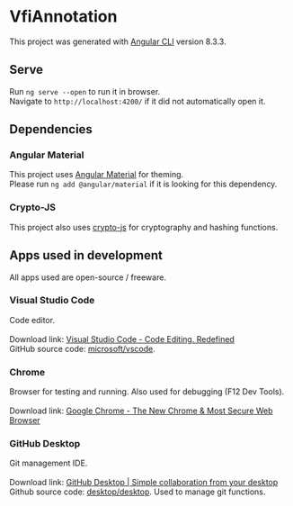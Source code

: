 # VfiAnnotation

This project was generated with [Angular CLI](https://github.com/angular/angular-cli) version 8.3.3.

## Serve

Run `ng serve --open` to run it in browser.<br />
Navigate to `http://localhost:4200/` if it did not automatically open it.

## Dependencies

### Angular Material

This project uses [Angular Material](https://material.angular.io/) for theming.<br />
Please run `ng add @angular/material` if it is looking for this dependency.

### Crypto-JS

This project also uses [crypto-js](https://code.google.com/archive/p/crypto-js/) for cryptography and hashing functions.

## Apps used in development

All apps used are open-source / freeware.

### Visual Studio Code

Code editor. <br />
<br />
Download link: [Visual Studio Code - Code Editing. Redefined](https://code.visualstudio.com/)<br />
GitHub source code: [microsoft/vscode](https://github.com/microsoft/vscode).

### Chrome

Browser for testing and running. Also used for debugging (F12 Dev Tools).<br />
<br />
Download link: [Google Chrome - The New Chrome & Most Secure Web Browser](https://www.google.com/chrome/)

### GitHub Desktop

Git management IDE.<br />
<br />
Download link: [GitHub Desktop | Simple collaboration from your desktop](https://desktop.github.com/)<br />
Github source code: [desktop/desktop](https://github.com/desktop/desktop). Used to manage git functions.<br />
